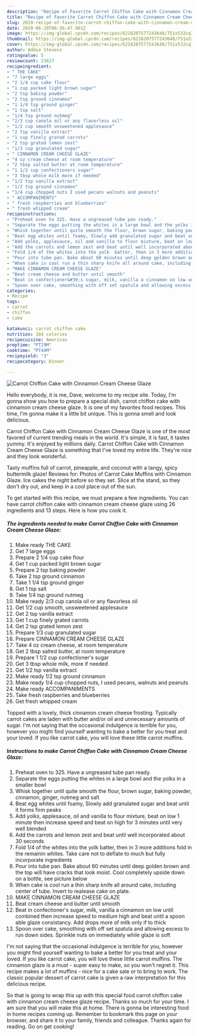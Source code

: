 ```yaml
---
description: "Recipe of Favorite Carrot Chiffon Cake with Cinnamon Cream Cheese Glaze"
title: "Recipe of Favorite Carrot Chiffon Cake with Cinnamon Cream Cheese Glaze"
slug: 2019-recipe-of-favorite-carrot-chiffon-cake-with-cinnamon-cream-cheese-glaze
date: 2020-06-20T06:36:47.901Z
image: https://img-global.cpcdn.com/recipes/6218207577243648/751x532cq70/carrot-chiffon-cake-with-cinnamon-cream-cheese-glaze-recipe-main-photo.jpg
thumbnail: https://img-global.cpcdn.com/recipes/6218207577243648/751x532cq70/carrot-chiffon-cake-with-cinnamon-cream-cheese-glaze-recipe-main-photo.jpg
cover: https://img-global.cpcdn.com/recipes/6218207577243648/751x532cq70/carrot-chiffon-cake-with-cinnamon-cream-cheese-glaze-recipe-main-photo.jpg
author: Addie Stevens
ratingvalue: 5
reviewcount: 23637
recipeingredient:
- " THE CAKE"
- "7 large eggs"
- "2 1/4 cup cake flour"
- "1 cup packed light brown sugar"
- "2 tsp baking powder"
- "2 tsp ground cinnamon"
- "1 1/4 tsp ground ginger"
- "1 tsp salt"
- "1/4 tsp ground nutmeg"
- "2/3 cup canola oil or any flavorless oil"
- "1/2 cup smooth unsweetened applesauce"
- "2 tsp vanilla extract"
- "1 cup finely grated carrots"
- "2 tsp grated lemon zest"
- "1/3 cup granulated sugar"
- " CINNAMON CREAM CHEESE GLAZE"
- "4 oz cream cheese at room temperature"
- "2 tbsp salted butter at room temperature"
- "1 1/2 cup confectioners sugar"
- "3 tbsp whole milk more if needed"
- "1/2 tsp vanilla extract"
- "1/2 tsp ground cinnamon"
- "1/4 cup chopped nuts I used pecans walnuts and peanuts"
- " ACCOMPANIMENTS"
- " fresh raspberries and blueberries"
- " fresh whipped cream"
recipeinstructions:
- "Preheat oven to 325. Have a ungreased tube pan ready."
- "Separate the eggs putting the whites in a large bowl and the yolks in a smaller bowl"
- "Whisk together until quite smooth the flour, brown sugar, baking powder, cinnamon, ginger, nutmeg and salt"
- "Beat egg whites until foamy, Slowly add granulated sugar and beat until it forms firm peaks"
- "Add yolks, applesauce, oil and vanilla to flour mixture, beat on low 1 minute then increase speed and beat on high for 3 minutes until very well blended"
- "Add the carrots and lemon zest and beat until well incorporated about 30 seconds"
- "Fold 1/4 of the whites into the yolk  batter, then in 3 more additions fold in  the remainin whites. Take care not to deflate to much but fully incorporate ingredients"
- "Pour into tube pan. Bake about 60 minutes until deep golden brown and the top will have cracks that look moist. Cool completely upside down on a bottle, see picture below"
- "When cake is cool run a thin sharp knife all around cake, including center of tube. Invert to realease cake on plate."
- "MAKE CINNAMON CREAM CHEESE GLAZE"
- "Beat cream cheese and butter until smooth"
- "Beat in confectioner&#39;s sugar, milk, vanilla a cinnamon on low until combined then increase speed to medium high and beat until a spoon able glaze consistancy. Add drops more of milk only if to thick"
- "Spoon over cake, smoothing with off set spatula and allowing excess to run down sides. Sprinkle nuts on immediately while glaze is soft"
categories:
- Recipe
tags:
- carrot
- chiffon
- cake

katakunci: carrot chiffon cake 
nutrition: 184 calories
recipecuisine: American
preptime: "PT29M"
cooktime: "PT44M"
recipeyield: "3"
recipecategory: Dinner

---
```



![Carrot Chiffon Cake with Cinnamon Cream Cheese Glaze](https://img-global.cpcdn.com/recipes/6218207577243648/751x532cq70/carrot-chiffon-cake-with-cinnamon-cream-cheese-glaze-recipe-main-photo.jpg)

Hello everybody, it is me, Dave, welcome to my recipe site. Today, I'm gonna show you how to prepare a special dish, carrot chiffon cake with cinnamon cream cheese glaze. It is one of my favorites food recipes. This time, I'm gonna make it a little bit unique. This is gonna smell and look delicious.

Carrot Chiffon Cake with Cinnamon Cream Cheese Glaze is one of the most favored of current trending meals in the world. It's simple, it is fast, it tastes yummy. It's enjoyed by millions daily. Carrot Chiffon Cake with Cinnamon Cream Cheese Glaze is something that I've loved my entire life. They're nice and they look wonderful.

Tasty muffins full of carrot, pineapple, and coconut with a tangy, spicy buttermilk glaze! Reviews for: Photos of Carrot Cake Muffins with Cinnamon Glaze. Ice cakes the night before so they set. Slice at the stand, so they don&#39;t dry out, and keep in a cool place out of the sun.


To get started with this recipe, we must prepare a few ingredients. You can have carrot chiffon cake with cinnamon cream cheese glaze using 26 ingredients and 13 steps. Here is how you cook it.

<!--inarticleads1-->

##### The ingredients needed to make Carrot Chiffon Cake with Cinnamon Cream Cheese Glaze:

1. Make ready  THE CAKE
1. Get 7 large eggs
1. Prepare 2 1/4 cup cake flour
1. Get 1 cup packed light brown sugar
1. Prepare 2 tsp baking powder
1. Take 2 tsp ground cinnamon
1. Take 1 1/4 tsp ground ginger
1. Get 1 tsp salt
1. Take 1/4 tsp ground nutmeg
1. Make ready 2/3 cup canola oil or any flavorless oil
1. Get 1/2 cup smooth, unsweetened applesauce
1. Get 2 tsp vanilla extract
1. Get 1 cup finely grated carrots
1. Get 2 tsp grated lemon zest
1. Prepare 1/3 cup granulated sugar
1. Prepare  CINNAMON CREAM CHEESE GLAZE
1. Take 4 oz cream cheese, at room temperature
1. Get 2 tbsp salted butter, at room temperature
1. Prepare 1 1/2 cup confectioner&#39;s sugar
1. Get 3 tbsp whole milk, more if needed
1. Get 1/2 tsp vanilla extract
1. Make ready 1/2 tsp ground cinnamon
1. Make ready 1/4 cup chopped nuts, I used pecans, walnuts and peanuts
1. Make ready  ACCOMPANIMENTS
1. Take  fresh raspberries and blueberries
1. Get  fresh whipped cream


Topped with a lovely, thick cinnamon cream cheese frosting. Typically carrot cakes are laden with butter and/or oil and unnecessary amounts of sugar. I&#39;m not saying that the occasional indulgence is terrible for you, however you might find yourself wanting to bake a better for you treat and your loved. If you like carrot cake, you will love these little carrot muffins. 

<!--inarticleads2-->

##### Instructions to make Carrot Chiffon Cake with Cinnamon Cream Cheese Glaze:

1. Preheat oven to 325. Have a ungreased tube pan ready.
1. Separate the eggs putting the whites in a large bowl and the yolks in a smaller bowl
1. Whisk together until quite smooth the flour, brown sugar, baking powder, cinnamon, ginger, nutmeg and salt
1. Beat egg whites until foamy, Slowly add granulated sugar and beat until it forms firm peaks
1. Add yolks, applesauce, oil and vanilla to flour mixture, beat on low 1 minute then increase speed and beat on high for 3 minutes until very well blended
1. Add the carrots and lemon zest and beat until well incorporated about 30 seconds
1. Fold 1/4 of the whites into the yolk  batter, then in 3 more additions fold in  the remainin whites. Take care not to deflate to much but fully incorporate ingredients
1. Pour into tube pan. Bake about 60 minutes until deep golden brown and the top will have cracks that look moist. Cool completely upside down on a bottle, see picture below
1. When cake is cool run a thin sharp knife all around cake, including center of tube. Invert to realease cake on plate.
1. MAKE CINNAMON CREAM CHEESE GLAZE
1. Beat cream cheese and butter until smooth
1. Beat in confectioner&#39;s sugar, milk, vanilla a cinnamon on low until combined then increase speed to medium high and beat until a spoon able glaze consistancy. Add drops more of milk only if to thick
1. Spoon over cake, smoothing with off set spatula and allowing excess to run down sides. Sprinkle nuts on immediately while glaze is soft


I&#39;m not saying that the occasional indulgence is terrible for you, however you might find yourself wanting to bake a better for you treat and your loved. If you like carrot cake, you will love these little carrot muffins. The cinnamon glaze is a must - super easy to make, so you won&#39;t regret it. This recipe makes a lot of muffins - nice for a cake sale or to bring to work. The classic popular dessert of carrot cake is given a raw interpretation for this delicious recipe. 

So that is going to wrap this up with this special food carrot chiffon cake with cinnamon cream cheese glaze recipe. Thanks so much for your time. I am sure that you will make this at home. There is gonna be interesting food in home recipes coming up. Remember to bookmark this page on your browser, and share it to your family, friends and colleague. Thanks again for reading. Go on get cooking!
